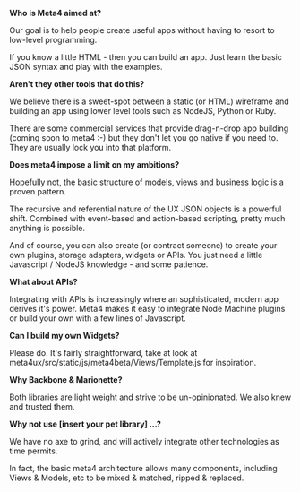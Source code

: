 **Who is Meta4 aimed at?**

Our goal is to help people create useful apps without having to resort to low-level programming. 

If you know a little HTML - then you can build an app. Just learn the basic JSON syntax and play with the examples.

**Aren't they other tools that do this?**

We believe there is a sweet-spot between a static (or HTML) wireframe and building an app using lower level tools such as NodeJS, Python or Ruby. 

There are some commercial services that provide drag-n-drop app building (coming soon to meta4 :-) but they don't let you go native if you need to. They are usually lock you into that platform.

**Does meta4 impose a limit on my ambitions?**

Hopefully not, the basic structure of models, views and business logic is a proven pattern. 

The recursive and referential nature of the UX JSON objects is a powerful shift. Combined with event-based and action-based scripting, pretty much anything is possible.

And of course, you can also create (or contract someone) to create your own plugins, storage adapters, widgets or APIs. You just need a little Javascript / NodeJS knowledge - and some patience.

**What about APIs?**

Integrating with APIs is increasingly where an sophisticated, modern app derives it's power. Meta4 makes it easy to integrate Node Machine plugins or build your own with a few lines of Javascript.

**Can I build my own Widgets?**

Please do. It's fairly straightforward, take at look at meta4ux/src/static/js/meta4beta/Views/Template.js for inspiration. 

**Why Backbone & Marionette?**

Both libraries are light weight and strive to be un-opinionated. We also knew and trusted them. 

**Why not use [insert your pet library] ...?**

We have no axe to grind, and will actively integrate other technologies as time permits.

In fact, the basic meta4 architecture allows many components, including Views & Models, etc to be mixed & matched, ripped & replaced.
 
